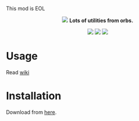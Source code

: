 This mod is EOL

<p align="center">
    <img src="https://github.com/MintoD/OrbsPower/blob/main/assets/logo.jpg?raw=true" />
    <b>Lots of utilities from orbs.</b>
</p>
<p align="center">
    <img src="https://www.code-inspector.com/project/24521/score/svg" />
    <img src="https://img.shields.io/github/downloads/MintoD/OrbsPower/total" />
    <img src="https://img.shields.io/github/license/MintoD/OrbsPower" />
</p>

# Usage
Read <a href="https://github.com/MintoD/OrbsPower/wiki">wiki</a>

# Installation
Download from <a href="https://icmods.mineprogramming.org/mod.php?id=734">here</a>.
